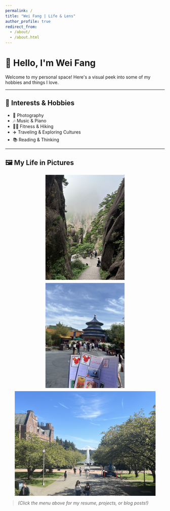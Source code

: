 ```yaml
---
permalink: /
title: "Wei Fang | Life & Lens"
author_profile: true
redirect_from: 
  - /about/
  - /about.html
---
```

# 👋 Hello, I'm Wei Fang

Welcome to my personal space! Here's a visual peek into some of my hobbies and things I love.

---

## 🎨 Interests & Hobbies

- 📸 Photography  
- 🎶 Music & Piano  
- 🧗‍♂️ Fitness & Hiking  
- ✈️ Traveling & Exploring Cultures  
- 📚 Reading & Thinking  

---

## 🖼️ My Life in Pictures

<div style="display: flex; flex-wrap: wrap; gap: 10px; justify-content: space-around;">
  <img src="/images/2222.png" alt="photo1" width="250"/>
  <img src="/images/3333.png" alt="photo2" width="250"/>
  <img src="/images/4444.png" alt="photo3" width="445"/>
</div>

> *(Click the menu above for my resume, projects, or blog posts!)*
